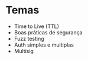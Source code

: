 # Temas

- Time to Live (TTL)
- Boas práticas de segurança
- Fuzz testing
- Auth simples e multiplas
- Multisig


